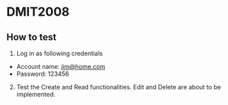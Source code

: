 # DMIT2008

## How to test

1. Log in as following credentials
  - Account name: jim@home.com
  - Password: 123456

2. Test the Create and Read functionalities. Edit and Delete are about to be implemented.

